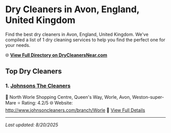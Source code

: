 # Dry Cleaners in Avon, England, United Kingdom

Find the best dry cleaners in Avon, England, United Kingdom. We've compiled a list of 1 dry cleaning services to help you find the perfect one for your needs.

🌐 **[View Full Directory on DryCleanersNear.com](https://drycleanersnear.com/city/United%20Kingdom/England/Avon)**

## Top Dry Cleaners

### 1. [Johnsons The Cleaners](https://drycleanersnear.com/dryCleaner/68a52c9c5ea1ca1ba63a53e3/johnsons-the-cleaners)
📍 North Worle Shopping Centre, Queen's Way, Worle, Avon, Weston-super-Mare
⭐ Rating: 4.2/5
🌐 Website: http://www.johnsoncleaners.com/branch/Worle
🔗 [View Full Details](https://drycleanersnear.com/dryCleaner/68a52c9c5ea1ca1ba63a53e3/johnsons-the-cleaners)


---

*Last updated: 8/20/2025*
